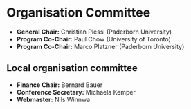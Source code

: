 # Organisation Committee

* **General Chair:** Christian Plessl (Paderborn University)
* **Program Co-Chair:** Paul Chow (University of Toronto)
* **Program Co-Chair:** Marco Platzner (Paderborn University)

## Local organisation committee

* **Finance Chair:** Bernard Bauer
* **Conference Secretary:** Michaela Kemper
* **Webmaster:** Nils Winnwa
